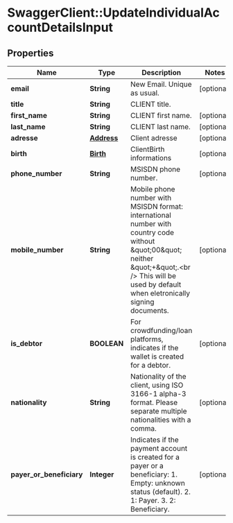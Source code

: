 # SwaggerClient::UpdateIndividualAccountDetailsInput

## Properties
Name | Type | Description | Notes
------------ | ------------- | ------------- | -------------
**email** | **String** | New Email. Unique as usual. | [optional] 
**title** | **String** | CLIENT title. | 
**first_name** | **String** | CLIENT first name. | [optional] 
**last_name** | **String** | CLIENT last name. | [optional] 
**adresse** | [**Address**](Address.md) | Client adresse | [optional] 
**birth** | [**Birth**](Birth.md) | ClientBirth informations | [optional] 
**phone_number** | **String** | MSISDN phone number. | [optional] 
**mobile_number** | **String** | Mobile phone number with MSISDN format: international number with country code without \&quot;00\&quot; neither \&quot;+\&quot;.&lt;br /&gt;   This will be used by default when eletronically signing documents. | [optional] 
**is_debtor** | **BOOLEAN** | For crowdfunding/loan platforms, indicates if the wallet is created for a debtor. | [optional] 
**nationality** | **String** | Nationality of the client, using ISO 3166-1 alpha-3 format.  Please separate multiple nationalities with a comma. | [optional] 
**payer_or_beneficiary** | **Integer** | Indicates if the payment account is created for a payer or a beneficiary:  1. Empty: unknown status (default).  2. 1: Payer.  3. 2: Beneficiary. | [optional] 


